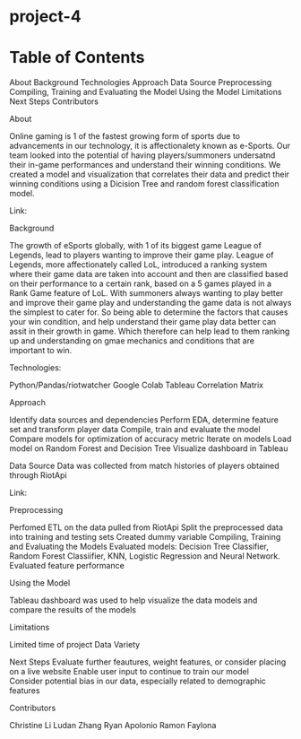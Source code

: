 # project-4

Table of Contents
=================

About
Background
Technologies
Approach
Data Source
Preprocessing
Compiling, Training and Evaluating the Model
Using the Model
Limitations
Next Steps
Contributors

About

Online gaming is 1 of the fastest growing form of sports due to advancements in our technology, it is affectionalety known as e-Sports. Our team looked into the potential of having players/summoners undersatnd their in-game performances and understand their winning conditions. We created a model and visualization that correlates their data and predict their winning conditions using a Dicision Tree and random forest classification model.

Link: 

Background

The growth of eSports globally, with 1 of its biggest game League of Legends, lead to players wanting to improve their game play. League of Legends, more affectionately called LoL, introduced a ranking system where their game data are taken into account and then are classified based on their performance to a certain rank, based on a 5 games played in a Rank Game feature of LoL. With summoners always wanting to play better and improve their game play and understanding the game data is not always the simplest to cater for. So being able to determine the factors that causes your win condition, and help understand their game play data better can assit in their growth in game. Which therefore can help lead to them ranking up and understanding on gmae mechanics and conditions that are important to win. 

Technologies:

Python/Pandas/riotwatcher
Google Colab
Tableau
Correlation Matrix

Approach

Identify data sources and dependencies
Perform EDA, determine feature set and transform player data
Compile, train and evaluate the model
Compare models for optimization of accuracy metric
Iterate on models 
Load model on Random Forest and Decision Tree
Visualize dashboard in Tableau

Data Source
Data was collected from match histories of players obtained through RiotApi 

Link:

Preprocessing

Perfomed ETL on the data pulled from RiotApi
Split the preprocessed data into training and testing sets
Created dummy variable
Compiling, Training and Evaluating the Models
Evaluated models: Decision Tree Classifier, Random Forest Classiifier, KNN, Logistic Regression and Neural Network. 
Evaluated feature performance

Using the Model

Tableau dashboard was used to help visualize the data models and compare the results of the models

Limitations

Limited time of project
Data  Variety

Next Steps
Evaluate further feautures, weight features, or consider placing on a live website
Enable user input to continue to train our model  
Consider potential bias in our data, especially related to demographic features

Contributors

Christine Li
Ludan Zhang
Ryan Apolonio
Ramon Faylona